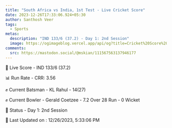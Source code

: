 ```yaml
---
title: "South Africa vs India, 1st Test - Live Cricket Score"
date: 2023-12-26T17:33:06.924+05:30
author: Santhosh Veer
tags:
  - Sports
metas:
  description: "IND 133/6 (37.2) - Day 1: 2nd Session"
  image: https://ogimageblog.vercel.app/api/og?title=Cricket%20Score%20%F0%9F%8F%8F
comments:
  src: https://mastodon.social/@mskian/111567563137946177
---
```


🔴 Live Score - IND 133/6 (37.2)  

📊 Run Rate - CRR: 3.56  

✊ Current Batsman - KL Rahul - 14(27)  

✊ Current Bowler - Gerald Coetzee - 7.2 Over 28 Run - 0 Wicket  

📑 Status - Day 1: 2nd Session

<!--more-->

📝 Last Updated on : 12/26/2023, 5:33:06 PM
